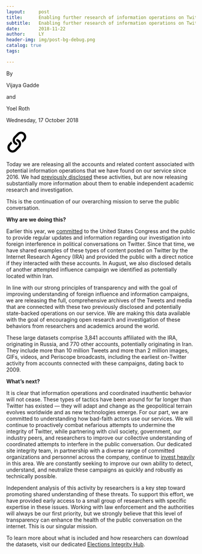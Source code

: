 ```yaml
---
layout:     post
title:      Enabling further research of information operations on Twitter
subtitle:   Enabling further research of information operations on Twitter
date:       2018-11-22
author:     LY
header-img: img/post-bg-debug.png
catalog: true
tags:

---
```


By

 

Vijaya Gadde

 

and

 

Yoel Roth

Wednesday, 17 October 2018

 

 

 

 

<svg xmlns="http://www.w3.org/2000/svg" width="56" height="72" viewBox="0 0 56 72"><path d="M29.518 12.25l-8.705 8.704a13.624 13.624 0 0 0-2.881 4.26 13.617 13.617 0 0 0-1.128 5.377c0 5.48 3.076 8.778 4.01 9.77 2.346 2.494 7.014 3.983 7.416 3.674.637-.49 2.665-3.002.174-5.764-.452-.502-3.605-.852-5.154-4.667-.836-2.059-.753-4.129.076-6.055a7.8 7.8 0 0 1 1.647-2.434l8.705-8.704c3.057-3.057 8.032-3.057 11.089 0 3.057 3.057 3.057 8.032 0 11.089l-4.175 4.174a17.549 17.549 0 0 1 2.37 5.947l5.963-5.962c5.35-5.351 5.35-14.057 0-19.408C43.574 6.9 34.869 6.9 29.518 12.25z"></path><path d="M26.357 59.768l9.01-9.01a13.624 13.624 0 0 0 2.881-4.26 13.617 13.617 0 0 0 1.128-5.377c0-5.48-3.076-8.778-4.01-9.77-2.346-2.494-7.014-3.983-7.416-3.674-.637.49-2.665 3.002-.174 5.764.452.502 3.605.852 5.154 4.667.836 2.059.753 4.129-.076 6.055a7.8 7.8 0 0 1-1.647 2.434l-9.01 9.01c-3.057 3.057-8.032 3.057-11.089 0-3.057-3.057-3.057-8.032 0-11.089l4.479-4.479a17.549 17.549 0 0 1-2.37-5.947L6.95 40.36c-5.35 5.351-5.35 14.057 0 19.408 5.351 5.35 14.057 5.35 19.407 0z"></path></svg>



Today we are releasing all the accounts and related content associated with potential information operations that we have found on our service since 2016. We had [previously disclosed](https://blog.twitter.com/official/en_us/topics/company/2018/2016-election-update.html) these activities, but are now releasing substantially more information about them to enable independent academic research and investigation.

This is the continuation of our overarching mission to serve the public conversation.

**Why are we doing this?**

Earlier this year, we [committed](https://blog.twitter.com/official/en_us/topics/company/2018/2016-election-update.html) to the United States Congress and the public to provide regular updates and information regarding our investigation into foreign interference in political conversations on Twitter. Since that time, we have shared examples of these types of content posted on Twitter by the Internet Research Agency (IRA) and provided the public with a direct notice if they interacted with these accounts. In August, we also disclosed details of another attempted influence campaign we identified as potentially located within Iran.

In line with our strong principles of transparency and with the goal of improving understanding of foreign influence and information campaigns, we are releasing the full, comprehensive archives of the Tweets and media that are connected with these two previously disclosed and potentially state-backed operations on our service. We are making this data available with the goal of encouraging open research and investigation of these behaviors from researchers and academics around the world.

These large datasets comprise 3,841 accounts affiliated with the IRA, originating in Russia, and 770 other accounts, potentially originating in Iran. They include more than 10 million Tweets and more than 2 million images, GIFs, videos, and Periscope broadcasts, including the earliest on-Twitter activity from accounts connected with these campaigns, dating back to 2009.

**What’s next?**

It is clear that information operations and coordinated inauthentic behavior will not cease. These types of tactics have been around for far longer than Twitter has existed — they will adapt and change as the geopolitical terrain evolves worldwide and as new technologies emerge. For our part, we are committed to understanding how bad-faith actors use our services. We will continue to proactively combat nefarious attempts to undermine the integrity of Twitter, while partnering with civil society, government, our industry peers, and researchers to improve our collective understanding of coordinated attempts to interfere in the public conversation. Our dedicated site integrity team, in partnership with a diverse range of committed organizations and personnel across the company, continue to [invest heavily](https://blog.twitter.com/official/en_us/topics/company/2018/an-update-on-our-elections-integrity-work.html) in this area. We are constantly seeking to improve our own ability to detect, understand, and neutralize these campaigns as quickly and robustly as technically possible.

Independent analysis of this activity by researchers is a key step toward promoting shared understanding of these threats. To support this effort, we have provided early access to a small group of researchers with specific expertise in these issues. Working with law enforcement and the authorities will always be our first priority, but we strongly believe that this level of transparency can enhance the health of the public conversation on the internet. This is our singular mission.

To learn more about what is included and how researchers can download the datasets, visit our dedicated [Elections Integrity Hub](https://about.twitter.com/en_us/values/elections-integrity.html#data).